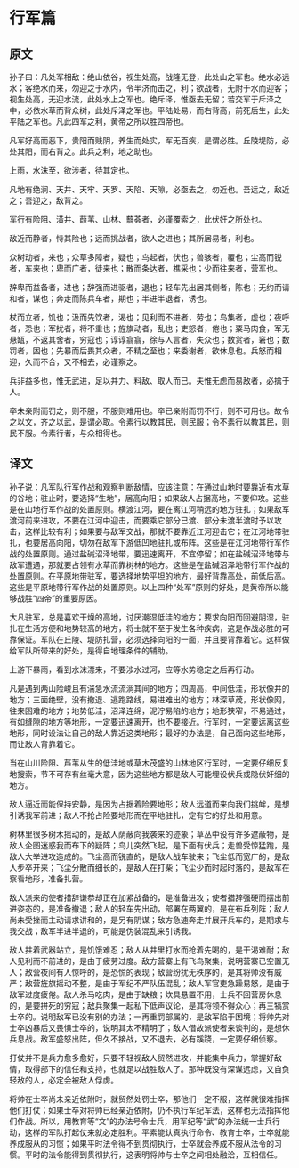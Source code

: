# 行军篇

## 原文

孙子曰：凡处军相敌：绝山依谷，视生处高，战隆无登，此处山之军也。绝水必远水；客绝水而来，勿迎之于水内，令半济而击之，利；欲战者，无附于水而迎客；视生处高，无迎水流，此处水上之军也。绝斥泽，惟亟去无留；若交军于斥泽之中，必依水草而背众树，此处斥泽之军也。平陆处易，而右背高，前死后生，此处平陆之军也。凡此四军之利，黄帝之所以胜四帝也。

凡军好高而恶下，贵阳而贱阴，养生而处实，军无百疾，是谓必胜。丘陵堤防，必处其阳，而右背之。此兵之利，地之助也。

上雨，水沫至，欲涉者，待其定也。

凡地有绝涧、天井、天牢、天罗、天陷、天隙，必亟去之，勿近也。吾远之，敌近之；吾迎之，敌背之。

军行有险阻、潢井、葭苇、山林、蘙荟者，必谨覆索之，此伏奸之所处也。

敌近而静者，恃其险也；远而挑战者，欲人之进也；其所居易者，利也。

众树动者，来也；众草多障者，疑也；鸟起者，伏也；兽骇者，覆也；尘高而锐者，车来也；卑而广者，徒来也；散而条达者，樵采也；少而往来者，营军也。

辞卑而益备者，进也；辞强而进驱者，退也；轻车先出居其侧者，陈也；无约而请和者，谋也；奔走而陈兵车者，期也；半进半退者，诱也。

杖而立者，饥也；汲而先饮者，渴也；见利而不进者，劳也；鸟集者，虚也；夜呼者，恐也；军扰者，将不重也；旌旗动者，乱也；吏怒者，倦也；粟马肉食，军无悬缻，不返其舍者，穷寇也；谆谆翕翕，徐与人言者，失众也；数赏者，窘也；数罚者，困也；先暴而后畏其众者，不精之至也；来委谢者，欲休息也。兵怒而相迎，久而不合，又不相去，必谨察之。

兵非益多也，惟无武进，足以并力、料敌、取人而已。夫惟无虑而易敌者，必擒于人。

卒未亲附而罚之，则不服，不服则难用也。卒已亲附而罚不行，则不可用也。故令之以文，齐之以武，是谓必取。令素行以教其民，则民服；令不素行以教其民，则民不服。令素行者，与众相得也。

## 译文

孙子说：凡军队行军作战和观察判断敌情，应该注意：在通过山地时要靠近有水草的谷地；驻止时，要选择“生地”，居高向阳；如果敌人占据高地，不要仰攻。这些是在山地行军作战的处置原则。横渡江河，要在离江河稍远的地方驻扎；如果敌军渡河前来进攻，不要在江河中迎击，而要乘它部分已渡、部分未渡半渡时予以攻击，这样比较有利；如果要与敌军交战，那就不要靠近江河迎击它；在江河地带驻扎，也要居高向阳，切勿在敌军下游低凹地驻扎或布阵。这些是在江河地带行军作战的处置原则。通过盐碱沼泽地带，要迅速离开，不宜停留；如在盐碱沼泽地带与敌军遭遇，那就要占领有水草而靠树林的地方。这些是在盐碱沼泽地带行军作战的处置原则。在平原地带驻军，要选择地势平坦的地方，最好背靠高处，前低后高。这些是平原地带行军作战的处置原则。以上四种“处军”原则的好处，是黄帝所以能够战胜“四帝”的重要原因。

大凡驻军，总是喜欢干燥的高地，讨厌潮湿低洼的地方；要求向阳而回避阴湿，驻扎在生活方便和地势较高的地方，将士就不至于发生各种疾病，这是作战必胜的可靠保证。军队在丘陵、堤防扎营，必须选择向阳的一面，并且要背靠着它。这样做给军队所带来的好处，是得自地理条件的辅助。

上游下暴雨，看到水沫漂来，不要涉水过河，应等水势稳定之后再行动。

凡是遇到两山险峻且有湍急水流流淌其间的地方；四周高，中间低洼，形状像井的地方；三面绝壁，没有撤退、逃跑路线，易进难出的地方；林深草荗，形状像网，往来困难的地方；地势低洼，沼泽连绵，泥泞易陷的地方；地形狭窄，不易通过，有如缝隙的地方等地形，一定要迅速离开，也不要接近。行军时，一定要远离这些地形，同时设法让自己的敌人靠近这类地形；最好的办法是，自己面向这些地形，而让敌人背靠着它。

当在山川险阻、芦苇从生的低洼地或草木茂盛的山林地区行军时，一定要仔细反复地搜索，节不可存有丝毫大意，因为这些地方都是敌人可能埋设伏兵或隐伏奸细的地方。

敌人逼近而能保持安静，是因为占据着险要地形；敌人远道而来向我们挑衅，是想引诱我军前进；敌人不抢占险要地形而在平地驻扎，定有它的好处和用意。

树林里很多树木摇动的，是敌人荫蔽向我袭来的迹象；草丛中设有许多遮蔽物，是敌人企图迷惑我而布下的疑阵；鸟儿突然飞起，是下面有伏兵；走兽受惊猛跑，是敌人大举进攻造成的。飞尘高而锐直的，是敌人战车驶来；飞尘低而宽广的，是敌人步卒开来；飞尘分散而细长的，是敌人在打柴；飞尘少而时起时落的，是敌军在察看地形，准备扎营。

敌人派来的使者措辞谦恭却正在加紧战备的，是准备进攻；使者措辞强硬而摆出前进姿态的，是准备撤退；敌人的轻车先出动，部署在两翼的，是在布兵列阵；敌人尚未受挫而主动请求讲和的，是另有阴谋；敌方急速奔走并展开兵车的，是期求与我交战；敌军半进半退的，可能是伪装混乱来引诱我。

敌人拄着武器站立，是饥饿难忍；敌人从井里打水而抢着先喝的，是干渴难耐；敌人见利而不前进的，是由于疲劳过度。敌方营寨上有飞鸟聚集，说明营寨已空置无人；敌营夜间有人惊呼的，是恐慌的表现；敌营纷扰无秩序的，是其将帅没有威严；敌营旌旗摇动不整，是由于军纪不严队伍混乱；敌人军官吏急躁易怒，是由于敌军过度疲倦。敌人杀马吃肉，是由于缺粮；炊具悬置不用，士兵不回营房休息的，是要拼死的穷寇；敌兵聚集一起私下低声议论，是其将领不得众心；再三犒赏士卒的。说明敌军已没有别的办法；一再重罚部属的，是敌军陷于困境；将帅先对士卒凶暴后又畏惧士卒的，说明其太不精明了；敌人借故派使者来谈判的，是想休兵息战。敌军盛怒出阵，但久不接战，又不退去，必有蹊跷，一定要仔细侦察。

打仗并不是兵力愈多愈好，只要不轻视敌人贸然进攻，并能集中兵力，掌握好敌情，取得部下的信任和支持，也就足以战胜敌人了。那种既没有深谋远虑，又自负轻敌的人，必定会被敌人俘虏。

将帅在士卒尚未亲近依附时，就贸然处罚士卒，那他们一定不服，这样就很难指挥他们打仗；如果士卒对将帅已经亲近依附，仍不执行军纪军法，这样也无法指挥他们作战。所以，用教育等“文”的办法号令士兵，用军纪等“武”的办法统一士兵行动，这样的军队打起仗来就必定胜利。平素能认真执行命令、教育士卒，士卒就能养成服从的习惯；如果平时法令得不到贯彻执行，士卒就会养成不服从法令的习惯。平时的法令能得到贯彻执行，这表明将帅与士卒之间相处融洽，互相信任。